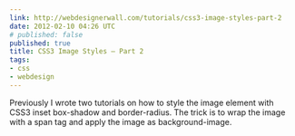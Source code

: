 ```yaml
---
link: http://webdesignerwall.com/tutorials/css3-image-styles-part-2
date: 2012-02-10 04:26 UTC
# published: false
published: true
title: CSS3 Image Styles – Part 2
tags:
- css
- webdesign
---
```


Previously I wrote two tutorials on how to style the image element with CSS3 inset box-shadow and border-radius. The trick is to wrap the image with a span tag and apply the image as background-image.
